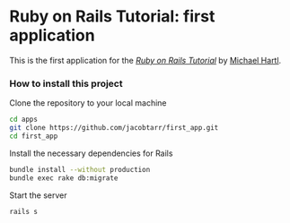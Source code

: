 # Ruby on Rails Tutorial: first application

This is the first application for the
[*Ruby on Rails Tutorial*](http://railstutorial.org/)
by [Michael Hartl](http://michaelhartl.com/).

### How to install this project
Clone the repository to your local machine
```sh
cd apps
git clone https://github.com/jacobtarr/first_app.git
cd first_app
```
Install the necessary dependencies for Rails
```sh
bundle install --without production
bundle exec rake db:migrate
```
Start the server
```sh
rails s
```
